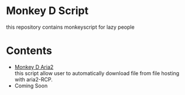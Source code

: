 # Monkey D Script

this repository contains monkeyscript for lazy people

# Contents

- [Monkey D Aria2](https://github.com/mnabila/monkeydscript/blob/main/src/aria2c.js)  
  this script allow user to automatically download file from file hosting with aria2-RCP.
- Coming Soon

